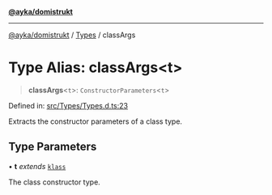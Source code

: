[**@ayka/domistrukt**](../../../README.md)

***

[@ayka/domistrukt](../../../globals.md) / [Types](../README.md) / classArgs

# Type Alias: classArgs\<t\>

> **classArgs**\<`t`\>: `ConstructorParameters`\<`t`\>

Defined in: [src/Types/Types.d.ts:23](https://github.com/AndreyMork/domistrukt/blob/d336ce883f586949cec0ae80ccb1b178d7aa8196/src/Types/Types.d.ts#L23)

Extracts the constructor parameters of a class type.

## Type Parameters

• **t** *extends* [`klass`](klass.md)

The class constructor type.
